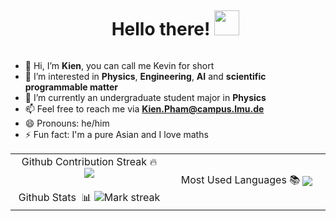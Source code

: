 <div id="user-content-toc">
  <ul align="center">
    <summary><h1 style="display: inline-block">Hello there! <img src = "https://raw.githubusercontent.com/MartinHeinz/MartinHeinz/master/wave.gif" width = 40px> </h1></summary>
  </ul>
</div>

- 👋 Hi, I’m **Kien**, you can call me Kevin for short
- 👀 I’m interested in **Physics**, **Engineering**, **AI** and **scientific programmable matter**
- 🌱 I’m currently an undergraduate student major in **Physics**
- 📫 Feel free to reach me via **Kien.Pham@campus.lmu.de**
- 😄 Pronouns: he/him
- ⚡ Fun fact: I'm a pure Asian and I love maths

<!---
phamtrungkien8904/phamtrungkien8904 is a ✨ special ✨ repository because its `README.md` (this file) appears on your GitHub profile.
You can click the Preview link to take a look at your changes.
--->


<!--- stats & Trophy (start) -->
<p align="center">
  <!--- stats (start) -->
<table align="center">
<tr border="none">
<td width="50%" align="center">
  Github Contribution Streak 🔥 
  <img  align="center"  src="https://github-readme-streak-stats.herokuapp.com?user=phamtrungkien8904&theme=black-ice&hide_border=true&date_format=M%20j%5B%2C%20Y%5D" />
  <br></br>
  Github Stats &nbsp;📊
  <img  title="🔥 Get streak stats for your profile at git.io/streak-stats" alt="Mark streak" src="https://github-readme-stats.vercel.app/api?username=phamtrungkien8904&show_icons=true&theme=github_dark" /> 
  
</td>

<td width="50%" align="center">
Most Used Languages 📚
  <img  align="center"  src="https://github-readme-stats.anuraghazra1.vercel.app/api/top-langs/?username=phamtrungkien8904&theme=dark&hide_border=true&no-bg=true&no-frame=true&langs_count=10"/>
  
  </td>
</tr>
</table>
<!--- stats (end) -->


